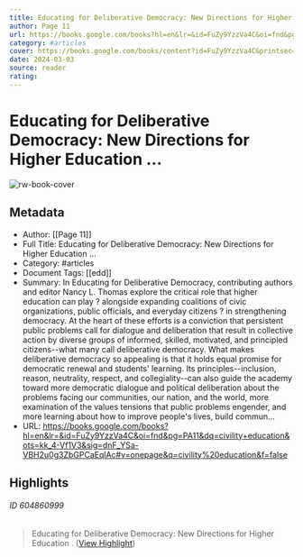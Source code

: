 ```yaml
---
title: Educating for Deliberative Democracy: New Directions for Higher Education ...
author: Page 11
url: https://books.google.com/books?hl=en&lr=&id=FuZy9YzzVa4C&oi=fnd&pg=PA11&dq=civility+education&ots=kk_4-Vf1V3&sig=dnF_YSa-VBH2u0g3ZbGPCaEqlAc#v=onepage&q=civility%20education&f=false
category: #articles
cover: https://books.google.com/books/content?id=FuZy9YzzVa4C&printsec=frontcover&img=1&zoom=1&edge=curl&imgtk=AFLRE70BbNUjRZkDyOBHOlsyZfD-VALl4P3Itz0Xy_FnAvNLCnAtkT3vQZGnVyOu2uYTHVfXa8pVq0xdpWWdGxd4ZIuicm6UhJ6vcRbOhIEQtl37h1HvACcGeyQA1lzsPYkSJlYsa3Om
date: 2024-03-03
source: reader
rating:
---
```

# Educating for Deliberative Democracy: New Directions for Higher Education ...

![rw-book-cover](https://books.google.com/books/content?id=FuZy9YzzVa4C&printsec=frontcover&img=1&zoom=1&edge=curl&imgtk=AFLRE70BbNUjRZkDyOBHOlsyZfD-VALl4P3Itz0Xy_FnAvNLCnAtkT3vQZGnVyOu2uYTHVfXa8pVq0xdpWWdGxd4ZIuicm6UhJ6vcRbOhIEQtl37h1HvACcGeyQA1lzsPYkSJlYsa3Om)

## Metadata
- Author: [[Page 11]]
- Full Title: Educating for Deliberative Democracy: New Directions for Higher Education ...
- Category: #articles
- Document Tags: [[edd]] 
- Summary: In Educating for Deliberative Democracy, contributing authors and editor Nancy L. Thomas explore the critical role that higher education can play ? alongside expanding coalitions of civic organizations, public officials, and everyday citizens ? in strengthening democracy. At the heart of these efforts is a conviction that persistent public problems call for dialogue and deliberation that result in collective action by diverse groups of informed, skilled, motivated, and principled citizens--what many call deliberative democracy. What makes deliberative democracy so appealing is that it holds equal promise for democratic renewal and students' learning. Its principles--inclusion, reason, neutrality, respect, and collegiality--can also guide the academy toward more democratic dialogue and political deliberation about the problems facing our communities, our nation, and the world, more examination of the values tensions that public problems engender, and more learning about how to improve people's lives, build commun...
- URL: https://books.google.com/books?hl=en&lr=&id=FuZy9YzzVa4C&oi=fnd&pg=PA11&dq=civility+education&ots=kk_4-Vf1V3&sig=dnF_YSa-VBH2u0g3ZbGPCaEqlAc#v=onepage&q=civility%20education&f=false

## Highlights
###### ID 604860999
> Educating for Deliberative Democracy: New Directions for Higher Education . ([View Highlight](https://read.readwise.io/read/01hbvp3187qmsg45qxvgjeqc1s))
    
